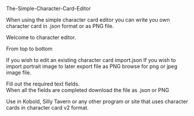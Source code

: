 The-Simple-Character-Card-Editor

When using the simple character card editor you can write you own character card in .json format or as PNG file.

Welcome to character editor.

From top to bottom

If you wish to edit an existing character card import.json
If you wish to import portrait image to later export file as PNG browse for png or jpeg image file. 

Fill out the required text fields.   
When all the fields are completed download the file as .json or PNG

Use in Kobold, Silly Tavern or any other program or site that uses character cards in character card v2 format. 
